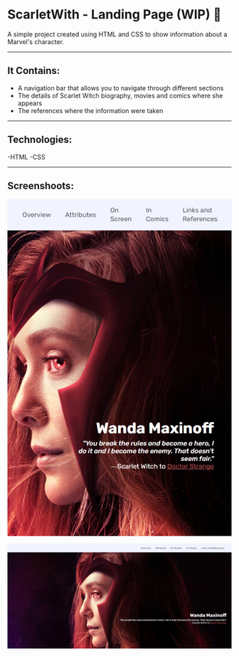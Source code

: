 # ScarletWith - Landing Page (WIP) 🚀

A simple project created using HTML and CSS to show information about a Marvel's character.

---

## It Contains:

- A navigation bar that allows you to navigate through different sections
- The details of Scarlet Witch biography, movies and comics where she appears
- The references where the information were taken

---

## Technologies:

-HTML
-CSS

---

## Screenshoots:

![Optinal Text](/assets/screenshotMobile.jpg)

![Optinal Text](/assets/screenshotDesktop.jpg)

